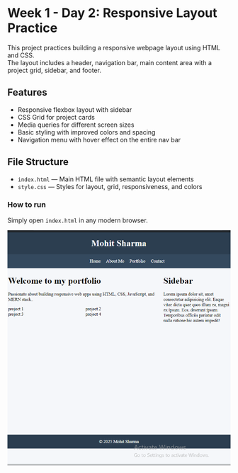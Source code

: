 # Week 1 - Day 2: Responsive Layout Practice

This project practices building a responsive webpage layout using HTML and CSS.  
The layout includes a header, navigation bar, main content area with a project grid, sidebar, and footer.

## Features

- Responsive flexbox layout with sidebar  
- CSS Grid for project cards  
- Media queries for different screen sizes  
- Basic styling with improved colors and spacing  
- Navigation menu with hover effect on the entire nav bar  

## File Structure

- `index.html` — Main HTML file with semantic layout elements  
- `style.css` — Styles for layout, grid, responsiveness, and colors  


### How to run

Simply open `index.html` in any modern browser.


![Layout Practice Screenshot](../../screenshots/layout_practice.png)
